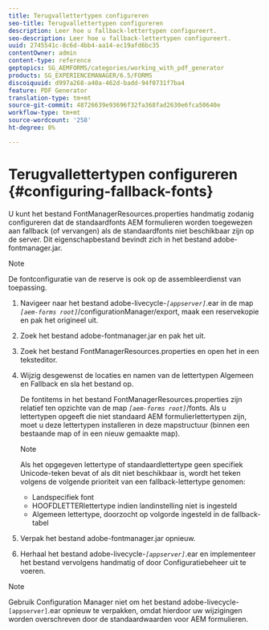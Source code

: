 ```yaml
---
title: Terugvallettertypen configureren
seo-title: Terugvallettertypen configureren
description: Leer hoe u fallback-lettertypen configureert.
seo-description: Leer hoe u fallback-lettertypen configureert.
uuid: 2745541c-8c6d-4bb4-aa14-ec19afd6bc35
contentOwner: admin
content-type: reference
geptopics: SG_AEMFORMS/categories/working_with_pdf_generator
products: SG_EXPERIENCEMANAGER/6.5/FORMS
discoiquuid: d997a268-a40a-462d-badd-94f0731f7ba4
feature: PDF Generator
translation-type: tm+mt
source-git-commit: 48726639e93696f32fa368fad2630e6fca50640e
workflow-type: tm+mt
source-wordcount: '258'
ht-degree: 0%

---
```



# Terugvallettertypen configureren {#configuring-fallback-fonts}

U kunt het bestand FontManagerResources.properties handmatig zodanig configureren dat de standaardfonts AEM formulieren worden toegewezen aan fallback (of vervangen) als de standaardfonts niet beschikbaar zijn op de server. Dit eigenschapbestand bevindt zich in het bestand adobe-fontmanager.jar.

>[!NOTE]
>
>De fontconfiguratie van de reserve is ook op de assembleerdienst van toepassing.

1. Navigeer naar het bestand adobe-livecycle-*`[appserver]`*.ear in de map *`[aem-forms root]`*/configurationManager/export, maak een reservekopie en pak het origineel uit.
1. Zoek het bestand adobe-fontmanager.jar en pak het uit.
1. Zoek het bestand FontManagerResources.properties en open het in een teksteditor.
1. Wijzig desgewenst de locaties en namen van de lettertypen Algemeen en Fallback en sla het bestand op.

   De fontitems in het bestand FontManagerResources.properties zijn relatief ten opzichte van de map *`[aem-forms root]`*/fonts. Als u lettertypen opgeeft die niet standaard AEM formulierlettertypen zijn, moet u deze lettertypen installeren in deze mapstructuur (binnen een bestaande map of in een nieuw gemaakte map).

   >[!NOTE]
   >
   >Als het opgegeven lettertype of standaardlettertype geen specifiek Unicode-teken bevat of als dit niet beschikbaar is, wordt het teken volgens de volgende prioriteit van een fallback-lettertype genomen:

   * Landspecifiek font
   * HOOFDLETTERlettertype indien landinstelling niet is ingesteld
   * Algemeen lettertype, doorzocht op volgorde ingesteld in de fallback-tabel

1. Verpak het bestand adobe-fontmanager.jar opnieuw.
1. Herhaal het bestand adobe-livecycle-*`[appserver]`*.ear en implementeer het bestand vervolgens handmatig of door Configuratiebeheer uit te voeren.

>[!NOTE]
>
>Gebruik Configuration Manager niet om het bestand adobe-livecycle-`[appserver]`.ear opnieuw te verpakken, omdat hierdoor uw wijzigingen worden overschreven door de standaardwaarden voor AEM formulieren.

